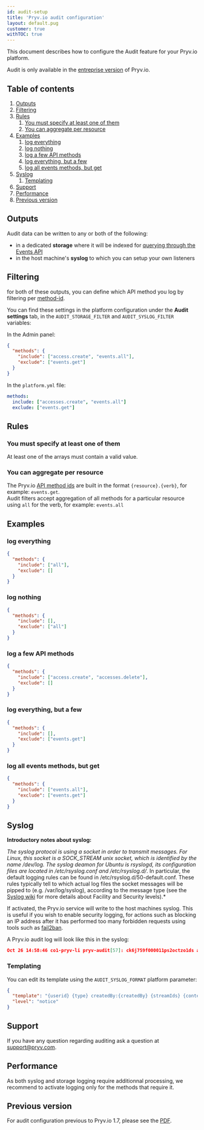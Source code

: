 ```yaml
---
id: audit-setup
title: 'Pryv.io audit configuration'
layout: default.pug
customer: true
withTOC: true
---
```


This document describes how to configure the Audit feature for your Pryv.io platform.

Audit is only available in the [entreprise version](/concepts/#entreprise-license-open-source-license) of Pryv.io.


## Table of contents <!-- omit in toc -->

1. [Outputs](#outputs)
2. [Filtering](#filtering)
3. [Rules](#rules)
   1. [You must specify at least one of them](#you-must-specify-at-least-one-of-them)
   2. [You can aggregate per resource](#you-can-aggregate-per-resource)
4. [Examples](#examples)
   1. [log everything](#log-everything)
   2. [log nothing](#log-nothing)
   3. [log a few API methods](#log-a-few-api-methods)
   4. [log everything, but a few](#log-everything-but-a-few)
   5. [log all events methods, but get](#log-all-events-methods-but-get)
5. [Syslog](#syslog)
   1. [Templating](#templating)
6. [Support](#support)
7. [Performance](#performance)
8. [Previous version](#previous-version)


## Outputs

Audit data can be written to any or both of the following:

- in a dedicated **storage** where it will be indexed for [querying through the Events API](/guides/audit-logs/)
- in the host machine's **syslog** to which you can setup your own listeners


## Filtering

for both of these outputs, you can define which API method you log by filtering per [method-id](/reference/#method-ids).

You can find these settings in the platform configuration under the **Audit settings** tab, in the `AUDIT_STORAGE_FILTER` and `AUDIT_SYSLOG_FILTER` variables:

In the Admin panel:

```json
{
  "methods": {
    "include": ["access.create", "events.all"],
    "exclude": ["events.get"]
  }
}
```

In the `platform.yml` file:

```yaml
methods:
  include: ["accesses.create", "events.all"]
  exclude: ["events.get"]
```


## Rules

### You must specify at least one of them

At least one of the arrays must contain a valid value.

### You can aggregate per resource

The Pryv.io [API method ids](/reference/#method-ids) are built in the format `{resource}.{verb}`, for example: `events.get`.  
Audit filters accept aggregation of all methods for a particular resource using `all` for the verb, for example: `events.all`


## Examples

### log everything

```json
{
  "methods": {
    "include": ["all"],
    "exclude": []
  }
}
```

### log nothing

```json
{
  "methods": {
    "include": [],
    "exclude": ["all"]
  }
}
```

### log a few API methods

```json
{
  "methods": {
    "include": ["access.create", "accesses.delete"],
    "exclude": []
  }
}
```

### log everything, but a few

```json
{
  "methods": {
    "include": [],
    "exclude": ["events.get"]
  }
}
```

### log all events methods, but get

```json
{
  "methods": {
    "include": ["events.all"],
    "exclude": ["events.get"]
  }
}
```


## Syslog

**Introductory notes about syslog:**  

*The syslog protocol is using a socket in order to transmit messages. For Linux, this socket is a SOCK_STREAM unix socket, which is identified by the name /dev/log. The syslog deamon for Ubuntu is rsyslogd, its configuration files are located in /etc/rsyslog.conf and /etc/rsyslog.d/*. In particular, the default logging rules can be found in /etc/rsyslog.d/50-default.conf. These rules typically tell to which actual log files the socket messages will be pipped to (e.g. /var/log/syslog), according to the message type (see the [Syslog wiki](https://en.wikipedia.org/wiki/Syslog) for more details about Facility and Security levels).*

If activated, the Pryv.io service will write to the host machines syslog. This is useful if you wish to enable security logging, for actions such as blocking an IP address after it has performed too many forbidden requests using tools such as [fail2ban](https://www.fail2ban.org/wiki/index.php/Main_Page).

A Pryv.io audit log will look like this in the syslog:

```json
Oct 26 14:58:46 co1-pryv-li pryv-audit[57]: ck6j759f000011ps2octzo1ds audit-log/pryv-api createdBy:system ["access-ck6j78uj600011ss2neygkpub","action-events.get"] {"source":{"name":"http","ip":"85.5.192.175"},"action":"events.get","query":{"toTime":"9900000000","fromTime":"-9900000000","limit":"1","sortAscending":"true","state":"all"}}
```

### Templating

You can edit its template using the `AUDIT_SYSLOG_FORMAT` platform parameter:

```json
{
  "template": "{userid} {type} createdBy:{createdBy} {streamIds} {content}",
  "level": "notice"
}
```


## Support

If you have any question regarding auditing ask a question at [support@pryv.com](mailto:support@pryv.com).


## Performance

As both syslog and storage logging require additionnal processing, we recommend to activate logging only for the methods that require it.


## Previous version

For audit configuration previous to Pryv.io 1.7, please see the [PDF](/assets/docs/20190718-pryv.io-audit-v5.pdf).

